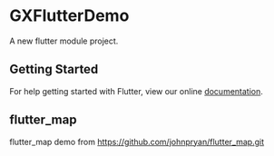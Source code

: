 # GXFlutterDemo

A new flutter module project.

## Getting Started

For help getting started with Flutter, view our online
[documentation](https://flutter.io/).

## flutter_map

flutter_map demo from https://github.com/johnpryan/flutter_map.git

